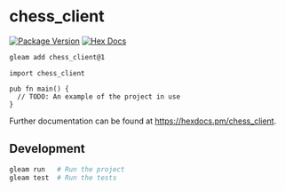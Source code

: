 # chess_client

[![Package Version](https://img.shields.io/hexpm/v/chess_client)](https://hex.pm/packages/chess_client)
[![Hex Docs](https://img.shields.io/badge/hex-docs-ffaff3)](https://hexdocs.pm/chess_client/)

```sh
gleam add chess_client@1
```
```gleam
import chess_client

pub fn main() {
  // TODO: An example of the project in use
}
```

Further documentation can be found at <https://hexdocs.pm/chess_client>.

## Development

```sh
gleam run   # Run the project
gleam test  # Run the tests
```
